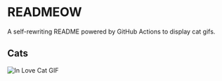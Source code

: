 # READMEOW

A self-rewriting README powered by GitHub Actions to display cat gifs.

## Cats

![In Love Cat GIF](https://media2.giphy.com/media/MDJ9IbxxvDUQM/200.gif?cid=9acd02daamxt164wr2ogjh0fwwdhxg1grg9b88kzw9gegt87&ep=v1_gifs_search&rid=200.gif&ct=g)
